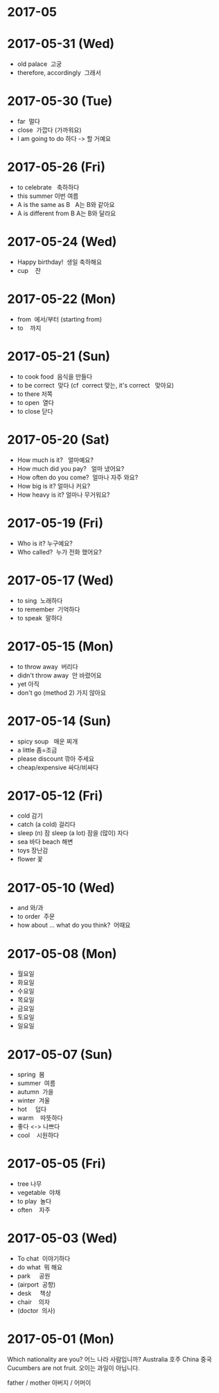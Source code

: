 # 2017-05

# 2017-05-31 (Wed)

- old palace  고궁
- therefore, accordingly  그래서

# 2017-05-30 (Tue)

- far  멀다
- close  가깝다 (가까워요)
- I am going to do 하다 -> 할 거예요

# 2017-05-26 (Fri)

- to celebrate   축하하다
- this summer 이번 여름
- A is the same as B   A는 B와 같아요
- A is different from B  A는 B와 달라요

# 2017-05-24 (Wed)

- Happy birthday!  생일 축하해요
- cup    잔

# 2017-05-22 (Mon)

- from  에서/부터 (starting from)
- to    까지

# 2017-05-21 (Sun)

- to cook food  음식을 만들다
- to be correct  맞다  (cf  correct  맞는,  it's correct   맞아요) 
- to there 저쪽 
- to open  열다
- to close 닫다

# 2017-05-20 (Sat)

- How much is it?   얼마예요?
- How much did you pay?   얼마 냈어요?
- How often do you come?  얼마나 자주 와요?
- How big is it? 얼마나 커요?
- How heavy is it? 얼마나 무거워요?

# 2017-05-19 (Fri)

- Who is it?  누구예요?
- Who called?  누가 전화 했어요?

# 2017-05-17 (Wed)

- to sing  노래하다
- to remember  기억하다
- to speak  말하다

# 2017-05-15 (Mon)

- to throw away  버리다
- didn't throw away  안 바렸어요
- yet 아직
- don't go (method 2) 가지 않아요

# 2017-05-14 (Sun)

- spicy soup   매운 찌개
- a little    좀=조금
- please discount  깎아 주세요
- cheap/expensive 싸다/비싸다


# 2017-05-12 (Fri)

- cold   감기
- catch (a cold) 걸리다
- sleep (n) 잠  sleep (a lot) 잠을 (많이) 자다
- sea 바다 beach 해변
- toys 장난감
- flower 꽃

# 2017-05-10 (Wed)

- and  와/과
- to order  주문
- how about ... what do you think?  어때요

# 2017-05-08 (Mon)

- 월요일
- 화요일
- 수요일
- 목요일
- 금요일
- 토요일
- 일요일

# 2017-05-07 (Sun)

- spring  봄
- summer  여름
- autumn  가을
- winter  겨울
- hot     덥다
- warm    따뜻하다
- 좋다 <-> 나쁘다
- cool    시원하다


# 2017-05-05 (Fri)

- tree   나무
- vegetable  야채
- to play  놀다
- often    자주

# 2017-05-03 (Wed)

- To chat  이야기하다
- do what  뭐 해요
- park     공원
- (airport  공항)
- desk     책상
- chair    의자
- (doctor  의사)


# 2017-05-01 (Mon)

Which nationality are you? 어느 나라 사람입니까?
Australia  호주
China      중국
Cucumbers are not fruit. 오이는 과일이 아닙니다.   

father / mother   아버지 / 어머이
